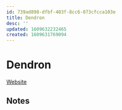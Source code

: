 ```yaml
---
id: 739ad898-dfbf-403f-8cc6-073cfcca103e
title: Dendron
desc: ''
updated: 1609632232465
created: 1609631769094
---
```


# Dendron

[Website](dendron.so)


## Notes
